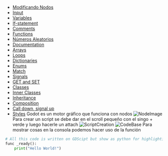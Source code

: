 - [Modificando Nodos](Modificando%20Nodos.md)
- [Input](Input.md)
- [Variables](Variables.md)
- [If-statement](If-statement.md)
- [Comments](Comments.md)
- [Functions](Functions.md)
- [Números Aleatorios](Números%20Aleatorios.md)
- [Documentation](Documentation.md)
- [Arrays](Arrays.md)
- [Loops](Loops.md)
- [Dictionaries](Dictionaries.md)
- [Enums](Enums.md)
- [Match](Match.md)
- [Signals](Signals.md)
- [GET and SET](GET%20and%20SET.md)
- [Classes](Classes.md)
- [Inner Classes](Inner%20Classes.md)
- [Inheritance](Inheritance.md)
- [Composition](Composition.md)
- [Call down, signal up](Call%20down,%20signal%20up.md)
- [Styles](Styles.md)
Godot es un motor gráfico que funciona con nodos
![NodeImage](NodeImage.png)
Para crear un script se debe dar en el scroll pequeño con el singo + verde y luego hacerle un attach
![ScriptCreation](ScriptCreation.png)
![CodeBase](CodeBase.png)
Para mostrar cosas en la consola podemos hacer uso de la función
```python
# All this code is written on GDScipt but show as python for highlighting
func _ready():
	print("Hello World!")
```
